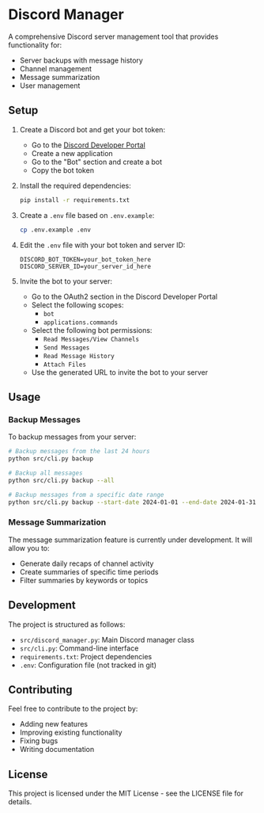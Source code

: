 # Discord Manager

A comprehensive Discord server management tool that provides functionality for:
- Server backups with message history
- Channel management
- Message summarization
- User management

## Setup

1. Create a Discord bot and get your bot token:
   - Go to the [Discord Developer Portal](https://discord.com/developers/applications)
   - Create a new application
   - Go to the "Bot" section and create a bot
   - Copy the bot token

2. Install the required dependencies:
   ```bash
   pip install -r requirements.txt
   ```

3. Create a `.env` file based on `.env.example`:
   ```bash
   cp .env.example .env
   ```

4. Edit the `.env` file with your bot token and server ID:
   ```
   DISCORD_BOT_TOKEN=your_bot_token_here
   DISCORD_SERVER_ID=your_server_id_here
   ```

5. Invite the bot to your server:
   - Go to the OAuth2 section in the Discord Developer Portal
   - Select the following scopes:
     - `bot`
     - `applications.commands`
   - Select the following bot permissions:
     - `Read Messages/View Channels`
     - `Send Messages`
     - `Read Message History`
     - `Attach Files`
   - Use the generated URL to invite the bot to your server

## Usage

### Backup Messages

To backup messages from your server:

```bash
# Backup messages from the last 24 hours
python src/cli.py backup

# Backup all messages
python src/cli.py backup --all

# Backup messages from a specific date range
python src/cli.py backup --start-date 2024-01-01 --end-date 2024-01-31
```

### Message Summarization

The message summarization feature is currently under development. It will allow you to:
- Generate daily recaps of channel activity
- Create summaries of specific time periods
- Filter summaries by keywords or topics

## Development

The project is structured as follows:
- `src/discord_manager.py`: Main Discord manager class
- `src/cli.py`: Command-line interface
- `requirements.txt`: Project dependencies
- `.env`: Configuration file (not tracked in git)

## Contributing

Feel free to contribute to the project by:
- Adding new features
- Improving existing functionality
- Fixing bugs
- Writing documentation

## License

This project is licensed under the MIT License - see the LICENSE file for details. 